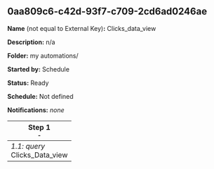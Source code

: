 ## 0aa809c6-c42d-93f7-c709-2cd6ad0246ae

**Name** (not equal to External Key)**:** Clicks_data_view

**Description:** n/a

**Folder:** my automations/

**Started by:** Schedule

**Status:** Ready

**Schedule:** Not defined

**Notifications:** _none_


| Step 1<br>_<small>-</small>_ |
| --- |
| _1.1: query_<br>Clicks_Data_view |
